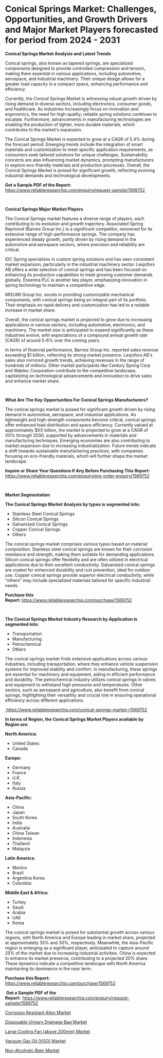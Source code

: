 <p><h1>Conical Springs Market: Challenges, Opportunities, and Growth Drivers and Major Market Players forecasted for period from 2024 - 2031</h1></p><p><strong>Conical Springs Market Analysis and Latest Trends</strong></p>
<p><p>Conical springs, also known as tapered springs, are specialized components designed to provide controlled compression and tension, making them essential in various applications, including automotive, aerospace, and industrial machinery. Their unique design allows for a greater load capacity in a compact space, enhancing performance and efficiency.</p><p>Currently, the Conical Springs Market is witnessing robust growth driven by rising demand in diverse sectors, including electronics, consumer goods, and healthcare. As industries increasingly focus on innovation and ergonomics, the need for high-quality, reliable spring solutions continues to escalate. Furthermore, advancements in manufacturing technologies are enabling the production of lighter, more durable materials, which contributes to the market's expansion.</p><p>The Conical Springs Market is expected to grow at a CAGR of 5.4% during the forecast period. Emerging trends include the integration of smart materials and customization to meet specific application requirements, as consumers seek tailored solutions for unique challenges. Sustainability concerns are also influencing market dynamics, prompting manufacturers to explore eco-friendly materials and production processes. Overall, the Conical Springs Market is poised for significant growth, reflecting evolving industrial demands and technological developments.</p></p>
<p><strong>Get a Sample PDF of the Report:&nbsp;</strong> <a href="https://www.reliableresearchiq.com/enquiry/request-sample/1569752?utm_campaign=1742&utm_medium=2&utm_source=Github&utm_content=ia&utm_term=14102024&utm_id=conical-springs">https://www.reliableresearchiq.com/enquiry/request-sample/1569752</a></p>
<p>&nbsp;</p>
<p><strong>Conical Springs Major Market Players</strong></p>
<p><p>The Conical Springs market features a diverse range of players, each contributing to its evolution and growth trajectory. Associated Spring Raymond (Barnes Group Inc.) is a significant competitor, renowned for its extensive range of high-performance springs. The company has experienced steady growth, partly driven by rising demand in the automotive and aerospace sectors, where precision and reliability are critical.</p><p>IDC Spring specializes in custom spring solutions and has seen consistent market expansion, particularly in the industrial machinery sector. Lesjofors AB offers a wide selection of conical springs and has been focused on enhancing its production capabilities to meet growing customer demands globally. Essentra PLC is another key player, emphasizing innovation in spring technology to maintain a competitive edge.</p><p>MISUMI Group Inc. excels in providing customizable mechanical components, with conical springs being an integral part of its portfolio. Their emphasis on rapid delivery and customization has led to a notable increase in market share.</p><p>Overall, the conical springs market is projected to grow due to increasing applications in various sectors, including automotive, electronics, and machinery. The market size is anticipated to expand significantly as these industries evolve, with expectations of a compound annual growth rate (CAGR) of around 5-6% over the coming years.</p><p>In terms of financial performance, Barnes Group Inc. reported sales revenue exceeding $1 billion, reflecting its strong market presence. Lesjofors AB's sales also mirrored growth trends, achieving revenues in the range of hundreds of millions. Other market participants like Century Spring Corp and Wabtec Corporation contribute to the competitive landscape, capitalizing on technological advancements and innovation to drive sales and enhance market share.</p></p>
<p>&nbsp;</p>
<p><strong>What Are The Key Opportunities For Conical Springs Manufacturers?</strong></p>
<p><p>The conical springs market is poised for significant growth driven by rising demand in automotive, aerospace, and industrial applications. As lightweight and high-strength components become critical, conical springs offer enhanced load distribution and space efficiency. Currently valued at approximately $XX billion, the market is projected to grow at a CAGR of XX% through 2030, supported by advancements in materials and manufacturing techniques. Emerging economies are also contributing to market expansion due to increasing industrialization. Future trends indicate a shift towards sustainable manufacturing practices, with companies focusing on eco-friendly materials, which will further shape the market landscape.</p></p>
<p><strong>Inquire or Share Your Questions If Any Before Purchasing This Report:</strong> <a href="https://www.reliableresearchiq.com/enquiry/pre-order-enquiry/1569752?utm_campaign=1742&utm_medium=2&utm_source=Github&utm_content=ia&utm_term=14102024&utm_id=conical-springs">https://www.reliableresearchiq.com/enquiry/pre-order-enquiry/1569752</a></p>
<p>&nbsp;</p>
<p><strong>Market Segmentation</strong></p>
<p><strong>The Conical Springs Market Analysis by types is segmented into:</strong></p>
<p><ul><li>Stainless Steel Conical Springs</li><li>Silicon Conical Springs</li><li>Galvanized Conical Springs</li><li>Copper Conical Springs</li><li>Others</li></ul></p>
<p><p>The conical springs market comprises various types based on material composition. Stainless steel conical springs are known for their corrosion resistance and strength, making them suitable for demanding applications. Silicon conical springs offer flexibility and are often utilized in electrical applications due to their excellent conductivity. Galvanized conical springs are coated for enhanced durability and rust prevention, ideal for outdoor use. Copper conical springs provide superior electrical conductivity, while "others" may include specialized materials tailored for specific industrial needs.</p></p>
<p><strong>Purchase this Report:&nbsp;</strong><a href="https://www.reliableresearchiq.com/purchase/1569752?utm_campaign=1742&utm_medium=2&utm_source=Github&utm_content=ia&utm_term=14102024&utm_id=conical-springs">https://www.reliableresearchiq.com/purchase/1569752</a></p>
<p>&nbsp;</p>
<p><strong>The Conical Springs Market Industry Research by Application is segmented into:</strong></p>
<p><ul><li>Transportation</li><li>Manufacturing</li><li>Petrochemical</li><li>Others</li></ul></p>
<p><p>The conical springs market finds extensive applications across various industries, including transportation, where they enhance vehicle suspension systems for improved stability and comfort. In manufacturing, these springs are essential for machinery and equipment, aiding in efficient performance and durability. The petrochemical industry utilizes conical springs in valves and equipment to withstand high pressures and temperatures. Other sectors, such as aerospace and agriculture, also benefit from conical springs, highlighting their versatility and crucial role in ensuring operational efficiency across different applications.</p></p>
<p><a href="https://www.reliableresearchiq.com/conical-springs-market-r1569752?utm_campaign=1742&utm_medium=2&utm_source=Github&utm_content=ia&utm_term=14102024&utm_id=conical-springs">&nbsp;https://www.reliableresearchiq.com/conical-springs-market-r1569752</a></p>
<p><strong>In terms of Region, the Conical Springs Market Players available by Region are:</strong></p>
<p>
    <p> <strong> North America: </strong>
        <ul>
            <li>United States</li>
            <li>Canada</li>
        </ul>
        </p> 
    <p> <strong> Europe: </strong>
        <ul>
            <li>Germany</li>
            <li>France</li>
            <li>U.K.</li>
            <li>Italy</li>
            <li>Russia</li>
        </ul>
        </p> 
    <p> <strong> Asia-Pacific: </strong>
        <ul>
            <li>China</li>
            <li>Japan</li>
            <li>South Korea</li>
            <li>India</li>
            <li>Australia</li>
            <li>China Taiwan</li>
            <li>Indonesia</li>
            <li>Thailand</li>
            <li>Malaysia</li>
        </ul>
        </p> 
    <p> <strong> Latin America: </strong>
        <ul>
            <li>Mexico</li>
            <li>Brazil</li>
            <li>Argentina Korea</li>
            <li>Colombia</li>
        </ul>
        </p> 
    <p> <strong> Middle East & Africa: </strong>
        <ul>
            <li>Turkey</li>
            <li>Saudi</li>
            <li>Arabia</li>
            <li>UAE</li>
            <li>Korea</li>
        </ul>
    </p>
    </p>
<p><p>The conical springs market is poised for substantial growth across various regions, with North America and Europe leading in market share, projected at approximately 35% and 30%, respectively. Meanwhile, the Asia-Pacific region is emerging as a significant player, anticipated to capture around 25% of the market due to increasing industrial activities. China is expected to enhance its market presence, contributing to a projected 20% share. These dynamics indicate a competitive landscape with North America maintaining its dominance in the near term.</p></p>
<p><strong>Purchase this Report: </strong><a href="https://www.reliableresearchiq.com/purchase/1569752?utm_campaign=1742&utm_medium=2&utm_source=Github&utm_content=ia&utm_term=14102024&utm_id=conical-springs">https://www.reliableresearchiq.com/purchase/1569752</a></p>
<p>&nbsp;<strong>Get a Sample PDF of the Report:&nbsp;&nbsp;</strong><a href="https://www.reliableresearchiq.com/enquiry/request-sample/1569752?utm_campaign=1742&utm_medium=2&utm_source=Github&utm_content=ia&utm_term=14102024&utm_id=conical-springs">https://www.reliableresearchiq.com/enquiry/request-sample/1569752</a></p>
<p><strong></strong></p>
<p><p><a href="https://www.linkedin.com/pulse/corrosion-resistant-alloy-market-size-growth-industry-analysis-4abnc?trk=public_post_embed_feed-article-content&utm_campaign=1742&utm_medium=2&utm_source=Github&utm_content=ia&utm_term=14102024&utm_id=conical-springs">Corrosion Resistant Alloy Market</a></p><p><a href="https://www.linkedin.com/pulse/disposable-urinary-drainage-bag-market-global-regional-yexie?utm_campaign=1742&utm_medium=2&utm_source=Github&utm_content=ia&utm_term=14102024&utm_id=conical-springs">Disposable Urinary Drainage Bag Market</a></p><p><a href="https://www.linkedin.com/pulse/in-depth-large-cooling-fan-above-200mm-market-review-gjv8c?utm_campaign=1742&utm_medium=2&utm_source=Github&utm_content=ia&utm_term=14102024&utm_id=conical-springs">Large Cooling Fan (above 200mm) Market</a></p><p><a href="https://www.linkedin.com/pulse/vacuum-gas-oil-vgo-market-outlook-forecast-from-2024-2031-factoid-tjvmc?trk=public_post_embed_feed-article-content&utm_campaign=1742&utm_medium=2&utm_source=Github&utm_content=ia&utm_term=14102024&utm_id=conical-springs">Vacuum Gas Oil (VGO) Market</a></p><p><a href="https://www.linkedin.com/pulse/global-non-alcoholic-beer-market-exploring-share-trends-future-s6a4c?trk=public_post_embed_feed-article-content&utm_campaign=1742&utm_medium=2&utm_source=Github&utm_content=ia&utm_term=14102024&utm_id=conical-springs">Non-Alcoholic Beer Market</a></p></p>